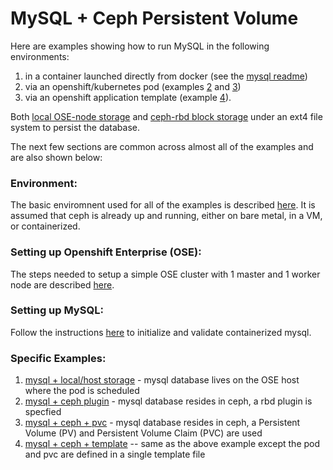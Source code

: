 MySQL + Ceph Persistent Volume
==============================

Here are examples showing how to run MySQL in the following environments:
1. in a container launched directly from docker (see the [mysql readme](MYSQL.md))
2. via an openshift/kubernetes pod (examples [2](mysql_ceph_host) and [3](mysql_ceph_pvc))
3. via an openshift application template (example [4](mysql_ceph_template)).

Both [local OSE-node storage](mysql_ceph_host) and [ceph-rbd block storage](mysql_ceph_plugin) under an ext4 file system to persist the database.

The next few sections are common across almost all of the examples and are also shown below:

### Environment:
The basic enviromnent used for all of the examples is described [here](ENV.md). It is assumed that ceph is already up and running, either on bare metal, in a VM, or containerized.

### Setting up Openshift Enterprise (OSE):
The steps needed to setup a simple OSE cluster with 1 master and 1 worker node are described [here](OSE.md).

### Setting up MySQL:
Follow the instructions [here](MYSQL.md) to initialize and validate containerized mysql.

### Specific Examples:
1. [mysql + local/host storage](mysql_ceph_host) - mysql database lives on the OSE host where the pod is scheduled
2. [mysql + ceph plugin](mysql_ceph_plugin) - mysql database resides in ceph, a rbd plugin is specfied
3. [mysql + ceph + pvc](mysql_ceph_pvc) - mysql database resides in ceph, a Persistent Volume (PV) and Persistent Volume Claim (PVC) are used
4. [mysql + ceph + template](mysql_ceph_template) -- same as the above example except the pod and pvc are defined in a single template file

